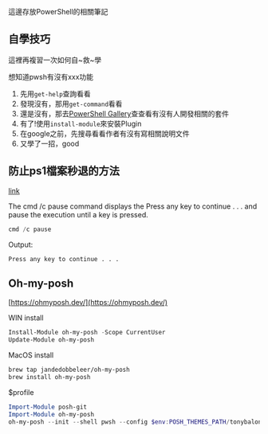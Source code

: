 這邊存放PowerShell的相關筆記

## 自學技巧
這裡再複習一次如何自~救~學

想知道pwsh有沒有xxx功能
1. 先用`get-help`查詢看看
2. 發現沒有，那用`get-command`看看
3. 還是沒有，那去[PowerShell Gallery](http://powershellgallery.com)查查看有沒有人開發相關的套件
4. 有了!使用`install-module`來安裝Plugin
5. 在google之前，先搜尋看看作者有沒有寫相關說明文件
6. 又學了一招，good

## 防止ps1檔案秒退的方法

[link](https://www.delftstack.com/howto/powershell/powershell-press-any-key-to-continue/#:~:text=Use%20timeout%20to%20Enable%20the%20press%20any%20key,%2Ft%20option%20to%20specify%20the%20time%20in%20seconds.)

The cmd /c pause command displays the Press any key to continue . . . and pause the execution until a key is pressed.

```PowerShell
cmd /c pause
```

Output:
```
Press any key to continue . . .
```

## Oh-my-posh

[https://ohmyposh.dev/](https://ohmyposh.dev/)

WIN install
```PowerShell
Install-Module oh-my-posh -Scope CurrentUser
Update-Module oh-my-posh 
```


MacOS install
```zsh
brew tap jandedobbeleer/oh-my-posh
brew install oh-my-posh
```

$profile
```PowerShell
Import-Module posh-git
Import-Module oh-my-posh
oh-my-posh --init --shell pwsh --config $env:POSH_THEMES_PATH/tonybaloney.omp.json | Invoke-Expression
```

